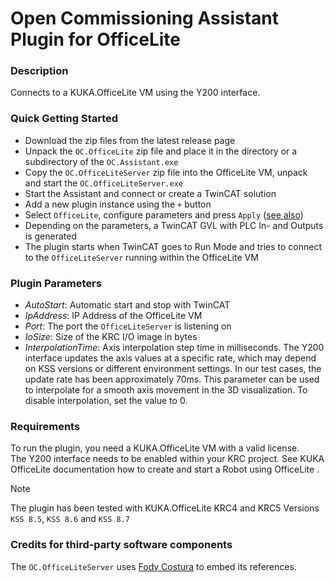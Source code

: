 # Open Commissioning Assistant Plugin for OfficeLite

### Description
Connects to a KUKA.OfficeLite VM using the Y200 interface.

### Quick Getting Started
- Download the zip files from the latest release page
- Unpack the `OC.OfficeLite` zip file and place it in the directory or a subdirectory of the `OC.Assistant.exe`
- Copy the `OC.OfficeLiteServer` zip file into the OfficeLite VM, unpack and start the `OC.OfficeLiteServer.exe`
- Start the Assistant and connect or create a TwinCAT solution
- Add a new plugin instance using the `+` button 
- Select `OfficeLite`, configure parameters and press `Apply` ([see also](https://github.com/OpenCommissioning/OC_Assistant?tab=readme-ov-file#installation-1))
- Depending on the parameters, a TwinCAT GVL with PLC In- and Outputs is generated 
- The plugin starts when TwinCAT goes to Run Mode and tries to connect to the `OfficeLiteServer` running within the OfficeLite VM

### Plugin Parameters
- _AutoStart_: Automatic start and stop with TwinCAT
- _IpAddress_: IP Address of the OfficeLite VM
- _Port_: The port the `OfficeLiteServer` is listening on
- _IoSize_: Size of the KRC I/O image in bytes
- _InterpolationTime_: Axis interpolation step time in milliseconds. The Y200 interface updates the axis values at a specific rate, which may depend on KSS versions or different environment settings. In our test cases, the update rate has been approximately 70ms. This parameter can be used to interpolate for a smooth axis movement in the 3D visualization. To disable interpolation, set the value to 0.

### Requirements
To run the plugin, you need a KUKA.OfficeLite VM with a valid license.\
The Y200 interface needs to be enabled within your KRC project.
See KUKA OfficeLite documentation how to create and start a Robot using OfficeLite .

> [!NOTE]
> The plugin has been tested with KUKA.OfficeLite KRC4 and KRC5 Versions `KSS 8.5`, `KSS 8.6` and `KSS 8.7`

### Credits for third-party software components
The `OC.OfficeLiteServer` uses [Fody Costura](https://www.nuget.org/packages/Costura.Fody/) to embed its references.
